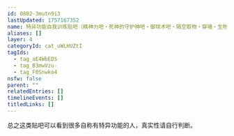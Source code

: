 ```yaml
---
id: 0802-3mutn9i3
lastUpdated: 1757167352
name: 特异功能自我训练贴吧（精神力吧・死神的守护神吧・御球术吧・隔空取物・穿墙・生物发热发电）
aliases: []
layer: 4
categoryId: cat_uWLHUZtI
tagIds:
  - tag_aE4WbEDS
  - tag_B3mwVzu-
  - tag_F0Snwko4
nsfw: false
parent: ""
relatedEntries: []
timelineEvents: []
titledLinks: []
---
```


总之这类贴吧可以看到很多自称有特异功能的人，真实性请自行判断。